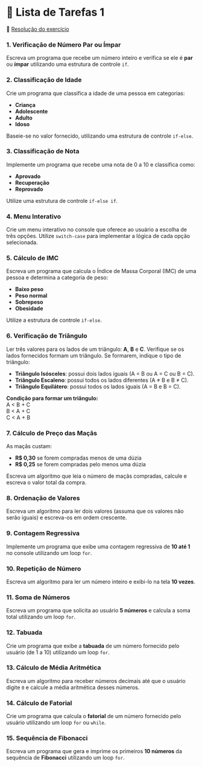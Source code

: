 <div><h1>📝 Lista de Tarefas 1</h1>

:pushpin: [Resolução do exercício](./listaDeTarefas1.js)

<h3>1. Verificação de Número Par ou Ímpar</h3><p>Escreva um programa que recebe um número inteiro e verifica se ele é <strong>par</strong> ou <strong>ímpar</strong> utilizando uma estrutura de controle <code>if</code>.</p><h3>2. Classificação de Idade</h3><p>Crie um programa que classifica a idade de uma pessoa em categorias:</p><ul><li><strong>Criança</strong></li><li><strong>Adolescente</strong></li><li><strong>Adulto</strong></li><li><strong>Idoso</strong></li></ul><p>Baseie-se no valor fornecido, utilizando uma estrutura de controle <code>if-else</code>.</p><h3>3. Classificação de Nota</h3><p>Implemente um programa que recebe uma nota de 0 a 10 e classifica como:</p><ul><li><strong>Aprovado</strong></li><li><strong>Recuperação</strong></li><li><strong>Reprovado</strong></li></ul><p>Utilize uma estrutura de controle <code>if-else if</code>.</p><h3>4. Menu Interativo</h3><p>Crie um menu interativo no console que oferece ao usuário a escolha de três opções. Utilize <code>switch-case</code> para implementar a lógica de cada opção selecionada.</p><h3>5. Cálculo de IMC</h3><p>Escreva um programa que calcula o Índice de Massa Corporal (IMC) de uma pessoa e determina a categoria de peso:</p><ul><li><strong>Baixo peso</strong></li><li><strong>Peso normal</strong></li><li><strong>Sobrepeso</strong></li><li><strong>Obesidade</strong></li></ul><p>Utilize a estrutura de controle <code>if-else</code>.</p><h3>6. Verificação de Triângulo</h3><p>Ler três valores para os lados de um triângulo: <strong>A</strong>, <strong>B</strong> e <strong>C</strong>. Verifique se os lados fornecidos formam um triângulo. Se formarem, indique o tipo de triângulo:</p><ul><li><strong>Triângulo Isósceles</strong>: possui dois lados iguais (A = B ou A = C ou B = C).</li><li><strong>Triângulo Escaleno</strong>: possui todos os lados diferentes (A ≠ B e B ≠ C).</li><li><strong>Triângulo Equilátero</strong>: possui todos os lados iguais (A = B e B = C).</li></ul><p><strong>Condição para formar um triângulo:</strong><br>A &lt; B + C<br>B &lt; A + C<br>C &lt; A + B</p><h3>7. Cálculo de Preço das Maçãs</h3><p>As maçãs custam:</p><ul><li><strong>R$ 0,30</strong> se forem compradas menos de uma dúzia</li><li><strong>R$ 0,25</strong> se forem compradas pelo menos uma dúzia</li></ul><p>Escreva um algoritmo que leia o número de maçãs compradas, calcule e escreva o valor total da compra.</p><h3>8. Ordenação de Valores</h3><p>Escreva um algoritmo para ler dois valores (assuma que os valores não serão iguais) e escreva-os em ordem crescente.</p><h3>9. Contagem Regressiva</h3><p>Implemente um programa que exibe uma contagem regressiva de <strong>10 até 1</strong> no console utilizando um loop <code>for</code>.</p><h3>10. Repetição de Número</h3><p>Escreva um algoritmo para ler um número inteiro e exibi-lo na tela <strong>10 vezes</strong>.</p><h3>11. Soma de Números</h3><p>Escreva um programa que solicita ao usuário <strong>5 números</strong> e calcula a soma total utilizando um loop <code>for</code>.</p><h3>12. Tabuada</h3><p>Crie um programa que exibe a <strong>tabuada</strong> de um número fornecido pelo usuário (de 1 a 10) utilizando um loop <code>for</code>.</p><h3>13. Cálculo de Média Aritmética</h3><p>Escreva um algoritmo para receber números decimais até que o usuário digite <code>0</code> e calcule a média aritmética desses números.</p><h3>14. Cálculo de Fatorial</h3><p>Crie um programa que calcula o <strong>fatorial</strong> de um número fornecido pelo usuário utilizando um loop <code>for</code> ou <code>while</code>.</p><h3>15. Sequência de Fibonacci</h3><p>Escreva um programa que gera e imprime os primeiros <strong>10 números</strong> da sequência de <strong>Fibonacci</strong> utilizando um loop <code>for</code>.</p>
</div>

